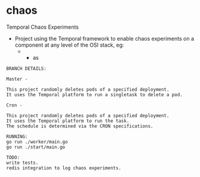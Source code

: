 # chaos
Temporal Chaos Experiments 
 
* Project using the Temporal framework to enable chaos experiments on a component at any level of the OSI stack, eg: 
  - - as



```
BRANCH DETAILS: 

Master -

This project randomly deletes pods of a specified deployment. 
It uses the Temporal platform to run a singletask to delete a pod. 

Cron -

This project randomly deletes pods of a specified deployment. 
It uses the Temporal platform to run the task.
The schedule is determined via the CRON specifications.

```
```
RUNNING: 
go run ./worker/main.go
go run ./start/main.go

```
```
TODO:
write tests.
redis integration to log chaos experiments.

```
